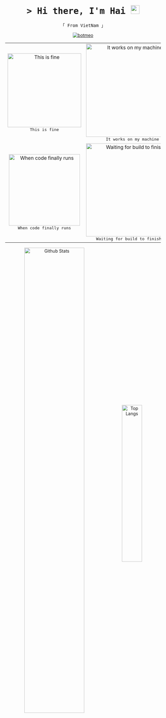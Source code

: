 <h1 align="center">
  <samp>&gt; Hi there, I'm Hai 
    <img src="https://media.giphy.com/media/hvRJCLFzcasrR4ia7z/giphy.gif" width="28">
  </samp>
</h1>
<p align="center"> 
  <samp>
  「 From VietNam 」
  </samp>
</p>
<p align="center">
   <a href="https://github.com/botmeo009">
     <img src="https://komarev.com/ghpvc/?username=botmeo009&label=Visitors&color=238636&style=for-the-badge" alt="botmeo" /> 
   </a>
</p>
<table align="center" style="width:100%">
  <tr>
    <td align="center" style="width:80%">
      <img src="https://media.giphy.com/media/ny7UCd6JETnmE/source.gif?cid=ecf05e47g16ehvc32f9stbk4o6e054yvdd7sa5my19b7j7xe&rid=source.gif&ct=g" width="238" object-fit:"contain" alt="This is fine" >
       <div><samp>This is fine</samp></div>
    </td>
    <td align="center" style="width:80%">
      <img src="https://media.giphy.com/media/Mab1lyzb70X0YiNLUj/giphy.gif" width="300" object-fit:"contain" alt="It works on my machine" >
       <div><samp>It works on my machine</samp></div>
    </td>
  </tr>
  <tr>
    <td align="center" style="width:80%">
      <img src="https://media.giphy.com/media/111ebonMs90YLu/giphy.gif" width="230" object-fit:"contain"  alt="When code finally runs" />
      <div><samp>When code finally runs</samp></div>
    </td>
    <td align="center" style="width:80%">
      <img src="https://media.giphy.com/media/l0MYt5jPR6QX5pnqM/giphy.gif" width="300" object-fit:"contain"  alt="Waiting for build to finish" />
      <div><samp>Waiting for build to finish...</samp></div>
    </td>
  </tr>
</table>

<p align="center">
  <img alt="Github Stats" align="center" width="62%" src="https://github-readme-stats.vercel.app/api?username=botmeo&show_icons=true&count_private=true&hide_border=true&theme=blue-green"></img>
  <img alt="Top Langs" align="center" width="36%" src="https://github-readme-stats.vercel.app/api/top-langs/?username=botmeo&layout=compact&count_private=true&&hide_border=true&langs_count=10&theme=blue-green"/>
</p>
